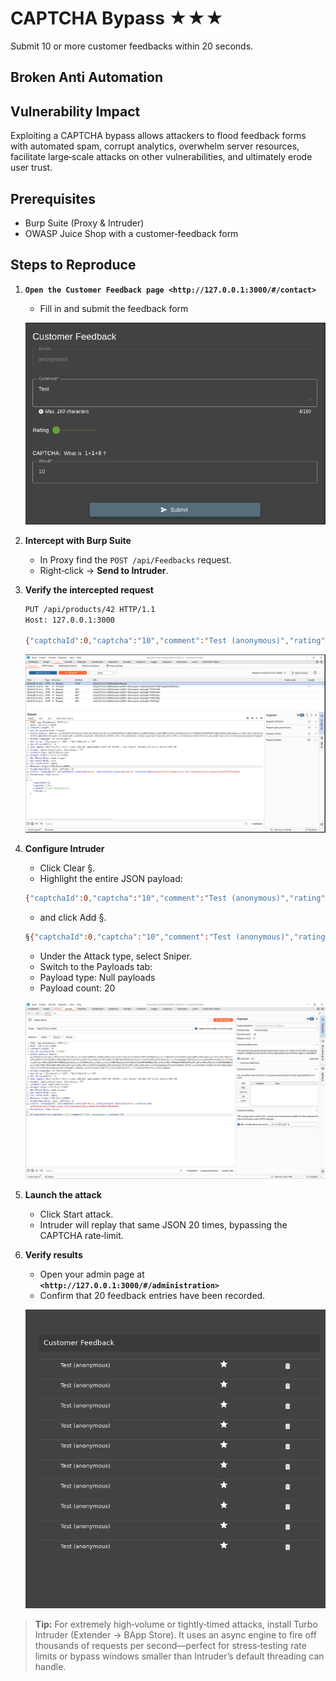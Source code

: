 # CAPTCHA Bypass ★★★

Submit 10 or more customer feedbacks within 20 seconds.

## Broken Anti Automation

## Vulnerability Impact

Exploiting a CAPTCHA bypass allows attackers to flood feedback forms with automated spam, corrupt analytics, overwhelm server resources, facilitate large‑scale attacks on other vulnerabilities, and ultimately erode user trust.

## Prerequisites

- Burp Suite (Proxy & Intruder)
- OWASP Juice Shop with a customer‑feedback form

## Steps to Reproduce

1. **`Open the Customer Feedback page <http://127.0.0.1:3000/#/contact>`**

    - Fill in and submit the feedback form

    ![CAPTCHA Bypass Form](../img/CAPTCHA-bypass-form.png)

2. **Intercept with Burp Suite**

    - In Proxy find the `POST /api/Feedbacks` request.
    - Right‑click → **Send to Intruder**.

3. **Verify the intercepted request**  

    ```bash
    PUT /api/products/42 HTTP/1.1
    Host: 127.0.0.1:3000

    {"captchaId":0,"captcha":"10","comment":"Test (anonymous)","rating":1}
    ```

    ![CAPTCHA-Bypass Burp-Suite Proxy](../img/CAPTCHA-bypass-burp-suite-proxy.png)

4. **Configure Intruder**

    - Click Clear §.
    - Highlight the entire JSON payload:

    ```bash
    {"captchaId":0,"captcha":"10","comment":"Test (anonymous)","rating":1}
    ```

    - and click Add §.

    ```bash
    §{"captchaId":0,"captcha":"10","comment":"Test (anonymous)","rating":1}§
    ```

    - Under the Attack type, select Sniper.
    - Switch to the Payloads tab:
    - Payload type: Null payloads
    - Payload count: 20

    ![CAPTCHA-Bypass Burp-Suite Intruder](../img/CAPTCHA-bypass-burp-suite-intruder.png)

5. **Launch the attack**

    - Click Start attack.
    - Intruder will replay that same JSON 20 times, bypassing the CAPTCHA rate‑limit.

6. **Verify results**

    - Open your admin page at **`<http://127.0.0.1:3000/#/administration>`**
    - Confirm that 20 feedback entries have been recorded.

    ![CAPTCHA-Bypass Feedbacks](../img/CAPTCHA-bypass-feedbacks.png)

> **Tip:** For extremely high‑volume or tightly‑timed attacks, install Turbo Intruder (Extender → BApp Store). It uses an async engine to fire off thousands of requests per second—perfect for stress‑testing rate limits or bypass windows smaller than Intruder’s default threading can handle.
